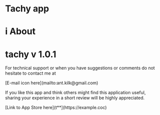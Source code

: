 # Tachy app

# i About

# tachy v 1.0.1

<p> For technical support or when you have suggestions or comments do not hesitate to contact me at <ant.kilk@gmail.com> </p>

<p> [E-mail icon here](mailto:ant.kilk@gmail.com)</p>

<p> If you like this app and think others might find this application useful, sharing your experience in a short review will be highly appreciated. </p>
<p> [Link to App Store here](t**](https://example.coc) </p>
